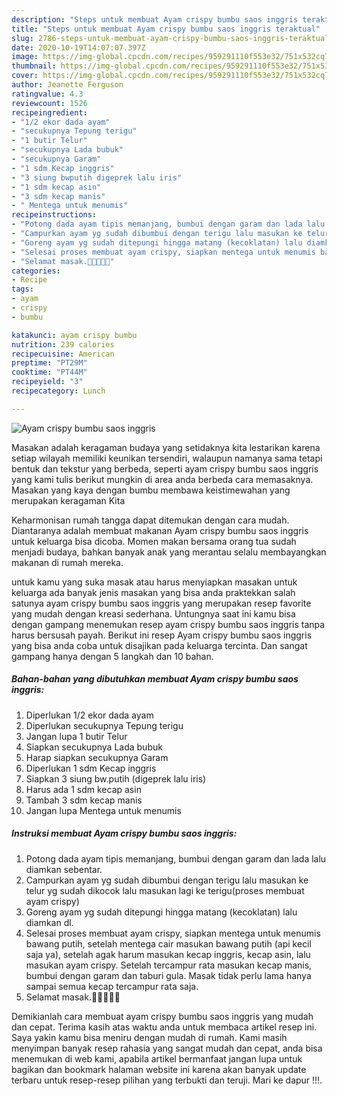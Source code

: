 ```yaml
---
description: "Steps untuk membuat Ayam crispy bumbu saos inggris teraktual"
title: "Steps untuk membuat Ayam crispy bumbu saos inggris teraktual"
slug: 2786-steps-untuk-membuat-ayam-crispy-bumbu-saos-inggris-teraktual
date: 2020-10-19T14:07:07.397Z
image: https://img-global.cpcdn.com/recipes/959291110f553e32/751x532cq70/ayam-crispy-bumbu-saos-inggris-foto-resep-utama.jpg
thumbnail: https://img-global.cpcdn.com/recipes/959291110f553e32/751x532cq70/ayam-crispy-bumbu-saos-inggris-foto-resep-utama.jpg
cover: https://img-global.cpcdn.com/recipes/959291110f553e32/751x532cq70/ayam-crispy-bumbu-saos-inggris-foto-resep-utama.jpg
author: Jeanette Ferguson
ratingvalue: 4.3
reviewcount: 1526
recipeingredient:
- "1/2 ekor dada ayam"
- "secukupnya Tepung terigu"
- "1 butir Telur"
- "secukupnya Lada bubuk"
- "secukupnya Garam"
- "1 sdm Kecap inggris"
- "3 siung bwputih digeprek lalu iris"
- "1 sdm kecap asin"
- "3 sdm kecap manis"
- " Mentega untuk menumis"
recipeinstructions:
- "Potong dada ayam tipis memanjang, bumbui dengan garam dan lada lalu diamkan sebentar."
- "Campurkan ayam yg sudah dibumbui dengan terigu lalu masukan ke telur yg sudah dikocok lalu masukan lagi ke terigu(proses membuat ayam crispy)"
- "Goreng ayam yg sudah ditepungi hingga matang (kecoklatan) lalu diamkan dl."
- "Selesai proses membuat ayam crispy, siapkan mentega untuk menumis bawang putih, setelah mentega cair masukan bawang putih (api kecil saja ya), setelah agak harum masukan kecap inggris, kecap asin, lalu masukan ayam crispy. Setelah tercampur rata masukan kecap manis, bumbui dengan garam dan taburi gula. Masak tidak perlu lama hanya sampai semua kecap tercampur rata saja."
- "Selamat masak.💪💪🍳🍳🍳"
categories:
- Recipe
tags:
- ayam
- crispy
- bumbu

katakunci: ayam crispy bumbu 
nutrition: 239 calories
recipecuisine: American
preptime: "PT29M"
cooktime: "PT44M"
recipeyield: "3"
recipecategory: Lunch

---
```



![Ayam crispy bumbu saos inggris](https://img-global.cpcdn.com/recipes/959291110f553e32/751x532cq70/ayam-crispy-bumbu-saos-inggris-foto-resep-utama.jpg)

Masakan adalah keragaman budaya yang setidaknya kita lestarikan karena setiap wilayah memiliki keunikan tersendiri, walaupun namanya sama tetapi bentuk dan tekstur yang berbeda, seperti ayam crispy bumbu saos inggris yang kami tulis berikut mungkin di area anda berbeda cara memasaknya. Masakan yang kaya dengan bumbu membawa keistimewahan yang merupakan keragaman Kita

Keharmonisan rumah tangga dapat ditemukan dengan cara mudah. Diantaranya adalah membuat makanan Ayam crispy bumbu saos inggris untuk keluarga bisa dicoba. Momen makan bersama orang tua sudah menjadi budaya, bahkan banyak anak yang merantau selalu membayangkan makanan di rumah mereka.



untuk kamu yang suka masak atau harus menyiapkan masakan untuk keluarga ada banyak jenis masakan yang bisa anda praktekkan salah satunya ayam crispy bumbu saos inggris yang merupakan resep favorite yang mudah dengan kreasi sederhana. Untungnya saat ini kamu bisa dengan gampang menemukan resep ayam crispy bumbu saos inggris tanpa harus bersusah payah.
Berikut ini resep Ayam crispy bumbu saos inggris yang bisa anda coba untuk disajikan pada keluarga tercinta. Dan sangat gampang hanya dengan 5 langkah dan 10 bahan.


<!--inarticleads1-->

##### Bahan-bahan yang dibutuhkan membuat Ayam crispy bumbu saos inggris:

1. Diperlukan 1/2 ekor dada ayam
1. Diperlukan secukupnya Tepung terigu
1. Jangan lupa 1 butir Telur
1. Siapkan secukupnya Lada bubuk
1. Harap siapkan secukupnya Garam
1. Diperlukan 1 sdm Kecap inggris
1. Siapkan 3 siung bw.putih (digeprek lalu iris)
1. Harus ada 1 sdm kecap asin
1. Tambah 3 sdm kecap manis
1. Jangan lupa  Mentega untuk menumis




<!--inarticleads2-->

##### Instruksi membuat  Ayam crispy bumbu saos inggris:

1. Potong dada ayam tipis memanjang, bumbui dengan garam dan lada lalu diamkan sebentar.
1. Campurkan ayam yg sudah dibumbui dengan terigu lalu masukan ke telur yg sudah dikocok lalu masukan lagi ke terigu(proses membuat ayam crispy)
1. Goreng ayam yg sudah ditepungi hingga matang (kecoklatan) lalu diamkan dl.
1. Selesai proses membuat ayam crispy, siapkan mentega untuk menumis bawang putih, setelah mentega cair masukan bawang putih (api kecil saja ya), setelah agak harum masukan kecap inggris, kecap asin, lalu masukan ayam crispy. Setelah tercampur rata masukan kecap manis, bumbui dengan garam dan taburi gula. Masak tidak perlu lama hanya sampai semua kecap tercampur rata saja.
1. Selamat masak.💪💪🍳🍳🍳




Demikianlah cara membuat ayam crispy bumbu saos inggris yang mudah dan cepat. Terima kasih atas waktu anda untuk membaca artikel resep ini. Saya yakin kamu bisa meniru dengan mudah di rumah. Kami masih menyimpan banyak resep rahasia yang sangat mudah dan cepat, anda bisa menemukan di web kami, apabila artikel bermanfaat jangan lupa untuk bagikan dan bookmark halaman website ini karena akan banyak update terbaru untuk resep-resep pilihan yang terbukti dan teruji. Mari ke dapur !!!. 
